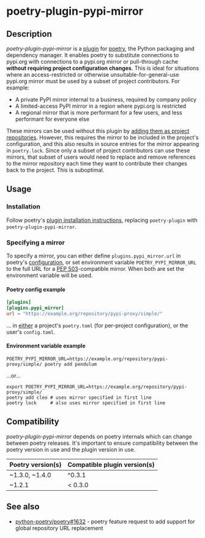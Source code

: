 # poetry-plugin-pypi-mirror

## Description

*poetry-plugin-pypi-mirror* is a
[plugin](https://python-poetry.org/docs/master/plugins/) for
[poetry](https://python-poetry.org/), the Python packaging and dependency
manager. It enables poetry to substitute connections to pypi.org with
connections to a pypi.org mirror or pull-through cache **without requiring
project configuration changes**. This is ideal for situations where an
access-restricted or otherwise unsuitable-for-general-use pypi.org mirror must
be used by a subset of project contributors. For example:

* A private PyPI mirror internal to a business, required by company policy
* A limited-access PyPI mirror in a region where pypi.org is restricted
* A regional mirror that is more performant for a few users, and less performant
  for everyone else

These mirrors can be used without this plugin by [adding them as project
repositories](https://python-poetry.org/docs/repositories/). However, this
requires the mirror to be included in the project's configuration, and this also
results in source entries for the mirror appearing in `poetry.lock`. Since only
a subset of project contributors can use these mirrors, that subset of users
would need to replace and remove references to the mirror repository each time
they want to contribute their changes back to the project. This is suboptimal.

## Usage

### Installation

Follow poetry's [plugin installation instructions](https://python-poetry.org/docs/master/plugins/#using-plugins), replacing `poetry-plugin` with `poetry-plugin-pypi-mirror`.

### Specifying a mirror

To specify a mirror, you can either define `plugins.pypi_mirror.url` in poetry's
[configuration](https://python-poetry.org/docs/configuration/), or set
environment variable `POETRY_PYPI_MIRROR_URL` to the full URL for a [PEP
503](https://peps.python.org/pep-0503/)-compatible mirror. When both are set the
environment variable will be used.

#### Poetry config example

```toml
[plugins]
[plugins.pypi_mirror]
url = "https://example.org/repository/pypi-proxy/simple/"
```

... in [either](https://python-poetry.org/docs/configuration/) a project's
`poetry.toml` (for per-project configuration), or the user's `config.toml`.

#### Environment variable example

```shell
POETRY_PYPI_MIRROR_URL=https://example.org/repository/pypi-proxy/simple/ poetry add pendulum
```
...or...

```shell
export POETRY_PYPI_MIRROR_URL=https://example.org/repository/pypi-proxy/simple/
poetry add cleo # uses mirror specified in first line
poetry lock     # also uses mirror specified in first line
```

## Compatibility

*poetry-plugin-pypi-mirror* depends on poetry internals which can change between
poetry releases. It's important to ensure compatibility between the poetry
version in use and the plugin version in use.

| Poetry version(s) | Compatible plugin version(s) |
|-------------------|------------------------------|
| ~1.3.0, ~1.4.0    | ^0.3.1                       |
| ~1.2.1            | < 0.3.0                      |

## See also

* [python-poetry/poetry#1632](https://github.com/python-poetry/poetry/issues/1632) - poetry feature request to add support for global repository URL replacement
